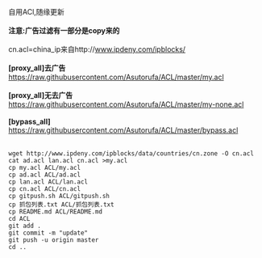 自用ACl,随缘更新<br></br>
**注意:广告过滤有一部分是copy来的**<br></br>
cn.acl=china_ip来自http://www.ipdeny.com/ipblocks/<br></br>
**[proxy_all]去广告** https://raw.githubusercontent.com/Asutorufa/ACL/master/my.acl<br></br>
**[proxy_all]无去广告** https://raw.githubusercontent.com/Asutorufa/ACL/master/my-none.acl<br></br>
**[bypass_all]** https://raw.githubusercontent.com/Asutorufa/ACL/master/bypass.acl<br></br>
```
wget http://www.ipdeny.com/ipblocks/data/countries/cn.zone -O cn.acl
cat ad.acl lan.acl cn.acl >my.acl
cp my.acl ACL/my.acl
cp ad.acl ACL/ad.acl
cp lan.acl ACL/lan.acl
cp cn.acl ACL/cn.acl
cp gitpush.sh ACL/gitpush.sh
cp 抓包列表.txt ACL/抓包列表.txt
cp README.md ACL/README.md
cd ACL
git add .
git commit -m "update"
git push -u origin master
cd ..
```